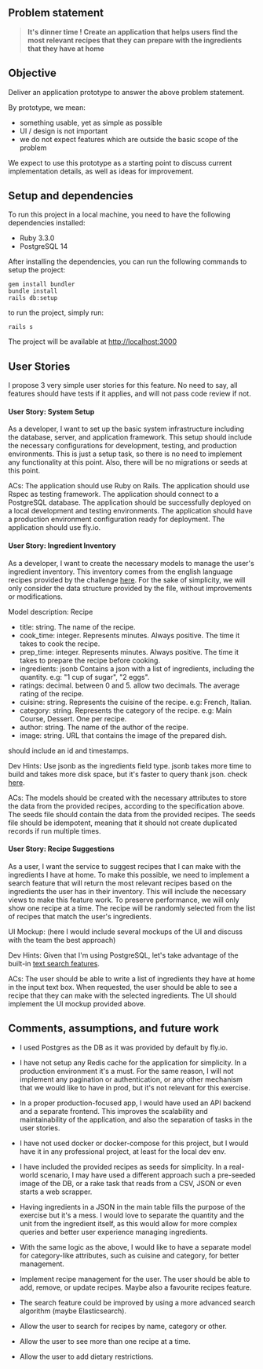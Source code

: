 ## Problem statement

> **It's dinner time ! Create an application that helps users find the most relevant recipes that they can prepare with the ingredients that they have at home**

## Objective

Deliver an application prototype to answer the above problem statement.

By prototype, we mean:
- something usable, yet as simple as possible
- UI / design is not important
- we do not expect features which are outside the basic scope of the problem

We expect to use this prototype as a starting point to discuss current implementation details, as well as ideas for improvement.

## Setup and dependencies
To run this project in a local machine, you need to have the following dependencies installed:
- Ruby 3.3.0
- PostgreSQL 14

After installing the dependencies, you can run the following commands to setup the project:
```
gem install bundler
bundle install
rails db:setup
```

to run the project, simply run:
```
rails s
``` 

The project will be available at [http://localhost:3000](http://localhost:3000)


## User Stories
I propose 3 very simple user stories for this feature. No need to say, all features should have tests if it applies, and will not pass code review if not. 

#### User Story: System Setup 
As a developer, I want to set up the basic system infrastructure including the database, server, and application framework. This setup should include the necessary configurations for development, testing, and production environments.
This is just a setup task, so there is no need to implement any functionality at this point. Also, there will be no migrations or seeds at this point.

ACs:
The application should use Ruby on Rails.
The application should use Rspec as testing framework.
The application should connect to a PostgreSQL database.
The application should be successfully deployed on a local development and testing environments.
The application should have a production environment configuration ready for deployment.
The application should use fly.io.

#### User Story: Ingredient Inventory 
As a developer, I want to create the necessary models to manage the user's ingredient inventory. 
This inventory comes from  the english language recipes provided by the challenge [here](https://pennylane-interviewing-assets-20220328.s3.eu-west-1.amazonaws.com/recipes-en.json.gz). 
For the sake of simplicity, we will only consider the data structure provided by the file, without improvements or modifications.

Model description: Recipe
- title: string. 
The name of the recipe.
- cook_time: integer. Represents minutes. Always positive. 
The time it takes to cook the recipe.
- prep_time: integer. Represents minutes. Always positive. 
The time it takes to prepare the recipe before cooking.
- ingredients: jsonb
  Contains a json with a list of ingredients, including the quantity. e.g: "1 cup of sugar", "2 eggs".
- ratings: decimal. between 0 and 5. allow two decimals. 
The average rating of the recipe.
- cuisine: string. 
Represents the cuisine of the recipe. e.g: French, Italian.
- category: string.
Represents the category of the recipe. e.g: Main Course, Dessert. One per recipe.
- author: string. 
The name of the author of the recipe.
- image: string. 
URL that contains the image of the prepared dish.

should include an id and timestamps.

Dev Hints:
Use jsonb as the ingredients field type. jsonb takes more time to build and takes more disk space, but it's faster to query thank json. check [here](https://stackoverflow.com/questions/22654170/explanation-of-jsonb-introduced-by-postgresql).

ACs:
The models should be created with the necessary attributes to store the data from the provided recipes, according to the specification above.
The seeds file should contain the data from the provided recipes.
The seeds file should be idempotent, meaning that it should not create duplicated records if run multiple times.

#### User Story: Recipe Suggestions 
As a user, I want the service to suggest recipes that I can make with the ingredients I have at home.
To make this possible, we need to implement a search feature that will return the most relevant recipes based on the ingredients the user has in their inventory. 
This will include the necessary views to make this feature work.
To preserve performance, we will only show one recipe at a time. The recipe will be randomly selected from the list of recipes that match the user's ingredients.

UI Mockup:
(here I would include several mockups of the UI and discuss with the team the best approach)

Dev Hints:
Given that I'm using PostgreSQL, let's take advantage of the built-in [text search features](https://www.postgresql.org/docs/current/textsearch-tables.html#TEXTSEARCH-TABLES-SEARCH).

ACs:
The user should be able to write a list of ingredients they have at home in the input text box.
When requested, the user should be able to see a recipe that they can make with the selected ingredients.
The UI should implement the UI mockup provided above.

## Comments, assumptions, and future work
- I used Postgres as the DB as it was provided by default by fly.io.
- I have not setup any Redis cache for the application for simplicity. In a production environment it's a must. For the same reason, I will not implement any pagination or authentication, or any other mechanism that we would like to have in prod, but it's not relevant for this exercise.
- In a proper production-focused app, I would have used an API backend and a separate frontend. This improves the scalability and maintainability of the application, and also the separation of tasks in the user stories.
- I have not used docker or docker-compose for this project, but I would have it in any professional project, at least for the local dev env.
- I have included the provided recipes as seeds for simplicity. In a real-world scenario, I may have used a different approach such a pre-seeded image of the DB, or a rake task that reads from a CSV, JSON or even starts a web scrapper.

- Having ingredients in a JSON in the main table fills the purpose of the exercise but it's a mess. I would love to separate the quantity and the unit from the ingredient itself, as this would allow for more complex queries and better user experience managing ingredients. 
- With the same logic as the above, I would like to have a separate model for category-like attributes, such as cuisine and category, for better management.
- Implement recipe management for the user. The user should be able to add, remove, or update recipes. Maybe also a favourite recipes feature.
- The search feature could be improved by using a more advanced search algorithm (maybe Elasticsearch).
- Allow the user to search for recipes by name, category or other.
- Allow the user to see more than one recipe at a time.
- Allow the user to add dietary restrictions.